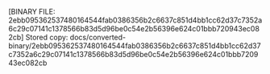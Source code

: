 [BINARY FILE: 2ebb095362537480164544fab0386356b2c6637c851d4bb1cc62d37c7352a6c29c07141c1378566b83d5d96be0c54e2b56396e624c01bbb720943ec082cb]
Stored copy: docs/converted-binary/2ebb095362537480164544fab0386356b2c6637c851d4bb1cc62d37c7352a6c29c07141c1378566b83d5d96be0c54e2b56396e624c01bbb720943ec082cb
